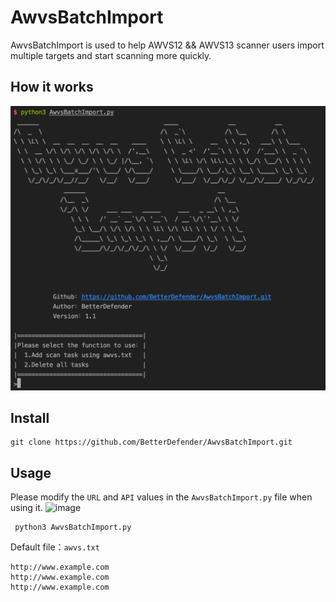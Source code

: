 # AwvsBatchImport
AwvsBatchImport is used to help AWVS12 && AWVS13 scanner users import multiple targets and start scanning more quickly.

## How it works
<img width="650" hight="650" alt="image" src="https://github.com/BetterDefender/AwvsBatchImport/blob/master/demo.png">

## Install
```
git clone https://github.com/BetterDefender/AwvsBatchImport.git
```

## Usage
Please modify the `URL` and `API` values in the `AwvsBatchImport.py` file when using it.
<img width="776" alt="image" src="https://user-images.githubusercontent.com/59255707/156560913-1a44d8dd-09e1-461b-9874-4674bf351017.png">


```
 python3 AwvsBatchImport.py
```
  
 Default file：`awvs.txt`
 ```
 http://www.example.com
 http://www.example.com
 http://www.example.com
  ```


